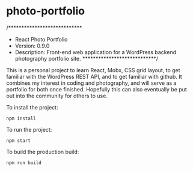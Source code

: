 # photo-portfolio

/****************************
*  React Photo Portfolio
*  Version: 0.9.0
*  Description: Front-end web application for a WordPress backend photography portfolio site. 
****************************/

This is a personal project to learn React, Mobx, CSS grid layout, to get familiar with the 
WordPress REST API, and to get familiar with github. It combines my interest in coding 
and photography, and will serve as a portfolio for both once finished. Hopefully this can 
also eventually be put out into the community for others to use. 

To install the project:

```npm install```

To run the project:

```npm start```

To build the production build:

```npm run build```